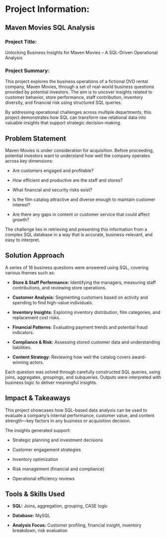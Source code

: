 # Project Information: 
## Maven Movies SQL Analysis

### Project Title:
Unlocking Business Insights for Maven Movies – A SQL-Driven Operational Analysis

### Project Summary:
This project explores the business operations of a fictional DVD rental company, Maven Movies, through a set of real-world business questions provided by potential investors. The aim is to uncover insights related to customer behavior, store performance, staff contribution, inventory diversity, and financial risk using structured SQL queries.

By addressing operational challenges across multiple departments, this project demonstrates how SQL can transform raw relational data into valuable insights that support strategic decision-making.


## Problem Statement

Maven Movies is under consideration for acquisition. Before proceeding, potential investors want to understand how well the company operates across key dimensions:

- Are customers engaged and profitable?

- How efficient and productive are the staff and stores?

- What financial and security risks exist?

- Is the film catalog attractive and diverse enough to maintain customer interest?

- Are there any gaps in content or customer service that could affect growth?

The challenge lies in retrieving and presenting this information from a complex SQL database in a way that is accurate, business-relevant, and easy to interpret.


## Solution Approach

A series of 16 business questions were answered using SQL, covering various themes such as:

- **Store & Staff Performance:** Identifying the managers, measuring staff contributions, and reviewing store operations.

- **Customer Analysis:** Segmenting customers based on activity and spending to find high-value individuals.

- **Inventory Insights:** Exploring inventory distribution, film categories, and replacement cost risks.

- **Financial Patterns:** Evaluating payment trends and potential fraud indicators.

- **Compliance & Risk:** Assessing stored customer data and understanding liabilities.

- **Content Strategy:** Reviewing how well the catalog covers award-winning actors.

Each question was solved through carefully constructed SQL queries, using joins, aggregates, groupings, and subqueries. Outputs were interpreted with business logic to deliver meaningful insights.


## Impact & Takeaways

This project showcases how SQL-based data analysis can be used to evaluate a company’s internal performance, customer value, and content strength—key factors in any business or acquisition decision.

The insights generated support:

- Strategic planning and investment decisions

- Customer engagement strategies

- Inventory optimization

- Risk management (financial and compliance)

- Operational efficiency reviews

## Tools & Skills Used

- **SQL:** Joins, aggregation, grouping, CASE logic

- **Database:** MySQL

- **Analysis Focus:** Customer profiling, financial insight, inventory breakdown, risk evaluation
